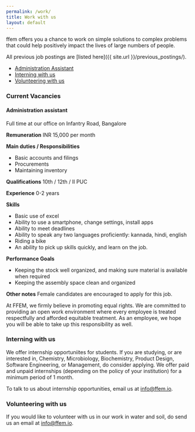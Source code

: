 ```yaml
---
permalink: /work/
title: Work with us
layout: default
---
```


ffem offers you a chance to work on simple solutions to complex problems that could help positively impact the lives of large numbers of people.

All previous job postings are [listed here]({{ site.url }}/previous_postings/).

* [Administration Assistant](#administration_assistant)
* [Interning with us](#interning)
* [Volunteering with us](#volunteering)

### Current Vacancies
#### Administration assistant
<a name="administration_assistant"></a>
Full time at our office on Infantry Road, Bangalore

**Remuneration**
INR 15,000 per month

**Main duties / Responsibilities**
* Basic accounts and filings
* Procurements
* Maintaining inventory

**Qualifications**
10th / 12th / II PUC

**Experience**
0-2 years

**Skills**
* Basic use of excel
* Ability to use a smartphone, change settings, install apps
* Ability to meet deadlines
* Ability to speak any two languages proficiently: kannada, hindi, english
* Riding a bike
* An ability to pick up skills quickly, and learn on the job.

**Performance Goals**
* Keeping the stock well organized, and making sure material is available when required
* Keeping the assembly space clean and organized

**Other notes**
Female candidates are encouraged to apply for this job.

At FFEM, we firmly believe in promoting equal rights. We are committed to providing an open
work environment where every employee is treated respectfully and afforded equitable
treatment. As an employee, we hope you will be able to take up this responsibility as well.

### Interning with us
<a name="interning"></a>
We offer internship opportuniites for students. If you are studying, or are interested in, Chemistry, Microbiology, Biochemistry, Product Design, Software Engineering, or Management, do consider applying. We offer paid and unpaid internships (depending on the policy of your institution) for a minimum period of 1 month.

To talk to us about internship opportunities, email us at [info@ffem.io](mailto:info@ffem.io).

### Volunteering with us
<a name="volunteering"></a>
If you would like to volunteer with us in our work in water and soil, do send us an email at [info@ffem.io](mailto:info@ffem.io).

